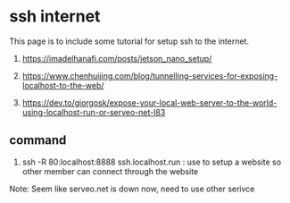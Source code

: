 # ssh internet 

This page is to include some tutorial for setup ssh to the internet.

1. https://imadelhanafi.com/posts/jetson_nano_setup/

2. https://www.chenhuijing.com/blog/tunnelling-services-for-exposing-localhost-to-the-web/

3. https://dev.to/giorgosk/expose-your-local-web-server-to-the-world-using-localhost-run-or-serveo-net-l83


## command

1. ssh -R 80:localhost:8888 ssh.localhost.run : use to setup a website so other member can connect through the website


Note: Seem like serveo.net is down now, need to use other serivce 